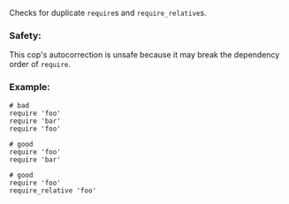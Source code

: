 Checks for duplicate `require`s and `require_relative`s.

### Safety:

This cop's autocorrection is unsafe because it may break the dependency order
of `require`.

### Example:
    # bad
    require 'foo'
    require 'bar'
    require 'foo'

    # good
    require 'foo'
    require 'bar'

    # good
    require 'foo'
    require_relative 'foo'
